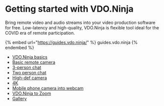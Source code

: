# Getting started with VDO.Ninja

Bring remote video and audio streams into your video production software for free. Low-latency and high-quality, VDO.Ninja is flexible tool ideal for the COVID era of remote participation.

{% embed url="https://guides.vdo.ninja/" %}
guides.vdo.ninja
{% endembed %}

* [VDO.Ninja basics](vdo.ninja-basics.md)
* [Basic remote camera](basic-remote-camera.md)
* [3-person chat](3-person-chat.md)
* [Two person chat](two-person-chat.md)
* [High-def camera](high-def-camera.md)
* [4K](4k.md)
* [Mobile phone camera into webcam](mobile-phone-camera-into-webcam.md)
* [VDO.Ninja to Zoom](vdo.ninja-to-zoom.md)
* [Gallery](gallery.md)

